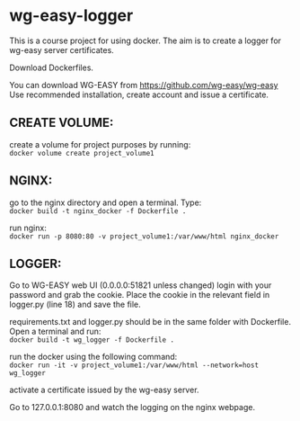 # wg-easy-logger
This is a course project for using docker. The aim is to create a logger for wg-easy server certificates.

Download Dockerfiles.

You can download WG-EASY from https://github.com/wg-easy/wg-easy
Use recommended installation, create account and issue a certificate.


## CREATE VOLUME:
create a volume for project purposes by running:  
`docker volume create project_volume1`


## NGINX:
go to the nginx directory and open a terminal. Type:  
`docker build -t nginx_docker -f Dockerfile .`

run nginx:  
`docker run -p 8080:80 -v project_volume1:/var/www/html nginx_docker`


## LOGGER:
Go to WG-EASY web UI (0.0.0.0:51821 unless changed) login with your password and grab the cookie. Place the cookie in the relevant field in logger.py (line 18) and save the file.

requirements.txt and logger.py should be in the same folder with Dockerfile. Open a terminal and run:  
`docker build -t wg_logger -f Dockerfile .`

run the docker using the following command:  
`docker run -it -v project_volume1:/var/www/html --network=host wg_logger`


activate a certificate issued by the wg-easy server.


Go to 127.0.0.1:8080 and watch the logging on the nginx webpage.
